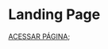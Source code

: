 <div align="left">

# Landing Page

[ACESSAR PÁGINA](https://gabrielbaltar.github.io/loginLayout/);

</div>
